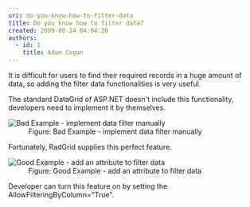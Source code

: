 ```yaml
---
uri: do-you-know-how-to-filter-data
title: Do you know how to filter data?
created: 2009-08-24 04:04:26
authors:
  - id: 1
    title: Adam Cogan
---
```





<span class='intro'> It is difficult for users to find their&#160;required&#160;records in a huge amount of data, so adding the filter data functionalities is very useful.&#160; 
 </span>


  <p>The standard DataGrid of ASP.NET doesn't&#160;include this functionality, developers need to implement it by themselves.</p>
<dl class="badImage">
    <dt><img alt="Bad Example - implement data filter manually" src="/PublishingImages/FilterDataInDataGrid.jpg" /> </dt>
    <dd>Figure&#58; Bad Example - implement data filter manually</dd>
</dl>
<p>Fortunately, RadGrid supplies this perfect feature.</p>
<dl class="goodImage">
    <dt><img alt="Good Example - add an attribute to filter data" src="/PublishingImages/FilterDataInRadGrid.jpg" /> </dt>
    <dd>Figure&#58; Good Example - add an attribute to filter data</dd>
</dl>
<p>Developer can turn this feature on&#160;by setting the AllowFilteringByColumn=&quot;True&quot;.</p>



